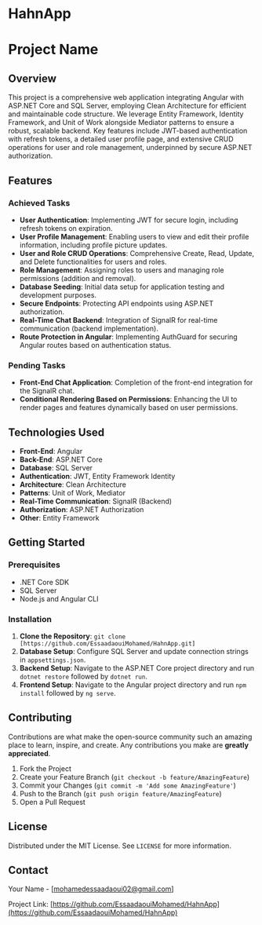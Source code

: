 # HahnApp
# Project Name

## Overview

This project is a comprehensive web application integrating Angular with ASP.NET Core and SQL Server, employing Clean Architecture for efficient and maintainable code structure. We leverage Entity Framework, Identity Framework, and Unit of Work alongside Mediator patterns to ensure a robust, scalable backend. Key features include JWT-based authentication with refresh tokens, a detailed user profile page, and extensive CRUD operations for user and role management, underpinned by secure ASP.NET authorization.

## Features

### Achieved Tasks

- **User Authentication**: Implementing JWT for secure login, including refresh tokens on expiration.
- **User Profile Management**: Enabling users to view and edit their profile information, including profile picture updates.
- **User and Role CRUD Operations**: Comprehensive Create, Read, Update, and Delete functionalities for users and roles.
- **Role Management**: Assigning roles to users and managing role permissions (addition and removal).
- **Database Seeding**: Initial data setup for application testing and development purposes.
- **Secure Endpoints**: Protecting API endpoints using ASP.NET authorization.
- **Real-Time Chat Backend**: Integration of SignalR for real-time communication (backend implementation).
- **Route Protection in Angular**: Implementing AuthGuard for securing Angular routes based on authentication status.

### Pending Tasks

- **Front-End Chat Application**: Completion of the front-end integration for the SignalR chat.
- **Conditional Rendering Based on Permissions**: Enhancing the UI to render pages and features dynamically based on user permissions.

## Technologies Used

- **Front-End**: Angular
- **Back-End**: ASP.NET Core
- **Database**: SQL Server
- **Authentication**: JWT, Entity Framework Identity
- **Architecture**: Clean Architecture
- **Patterns**: Unit of Work, Mediator
- **Real-Time Communication**: SignalR (Backend)
- **Authorization**: ASP.NET Authorization
- **Other**: Entity Framework

## Getting Started

### Prerequisites

- .NET Core SDK
- SQL Server
- Node.js and Angular CLI

### Installation

1. **Clone the Repository**: `git clone [https://github.com/EssaadaouiMohamed/HahnApp.git]`
2. **Database Setup**: Configure SQL Server and update connection strings in `appsettings.json`.
3. **Backend Setup**: Navigate to the ASP.NET Core project directory and run `dotnet restore` followed by `dotnet run`.
4. **Frontend Setup**: Navigate to the Angular project directory and run `npm install` followed by `ng serve`.

## Contributing

Contributions are what make the open-source community such an amazing place to learn, inspire, and create. Any contributions you make are **greatly appreciated**.

1. Fork the Project
2. Create your Feature Branch (`git checkout -b feature/AmazingFeature`)
3. Commit your Changes (`git commit -m 'Add some AmazingFeature'`)
4. Push to the Branch (`git push origin feature/AmazingFeature`)
5. Open a Pull Request

## License

Distributed under the MIT License. See `LICENSE` for more information.

## Contact

Your Name - [mohamedessaadaoui02@gmail.com]

Project Link: [https://github.com/EssaadaouiMohamed/HahnApp](https://github.com/EssaadaouiMohamed/HahnApp)

